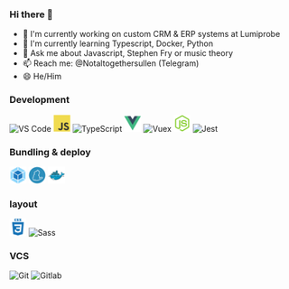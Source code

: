 ### Hi there 👋

- 🔭 I'm currently working on custom CRM & ERP systems at Lumiprobe
- 🌱 I'm currently learning Typescript, Docker, Python
- 💬 Ask me about Javascript, Stephen Fry or music theory
- 📫 Reach me: @Notaltogethersullen (Telegram)
- 😄 He/Him

### Development
<div>
  <img src="https://code.visualstudio.com/assets/images/code-stable.png" alt="VS Code" width="30" height="30"/>
  <img src="https://github.com/devicons/devicon/blob/master/icons/javascript/javascript-original.svg" title="JavaScript" alt="JavaScript" width="30" height="30"/>
  <img src="https://upload.wikimedia.org/wikipedia/commons/thumb/4/4c/Typescript_logo_2020.svg/1200px-Typescript_logo_2020.svg.png" alt="TypeScript" width="30" height="30"/>
  <img src="https://github.com/devicons/devicon/blob/master/icons/vuejs/vuejs-original.svg" title="Vue" width="30" height="30"/>
  <img src="https://user-images.githubusercontent.com/7110136/29002857-9e802f08-7ab4-11e7-9c31-604b5d0d0c19.png" alt="Vuex" width="30" height="30"/>
  <img src="https://github.com/devicons/devicon/blob/master/icons/nodejs/nodejs-original.svg" title="NodeJS" alt="NodeJS" width="30" height="30"/>
  <img src="https://iconape.com/wp-content/png_logo_vector/jest-logo.png" alt="Jest" width="30" height="30"/>
</div>

### Bundling & deploy
<div>
  <img src="https://github.com/devicons/devicon/blob/master/icons/webpack/webpack-original.svg" title="Webpack" width="30" height="30"/>
  <img src="https://github.com/devicons/devicon/blob/master/icons/yarn/yarn-original.svg" title="Yarn" width="30" height="30"/>
  <img src="https://github.com/devicons/devicon/blob/master/icons/docker/docker-original.svg" title="Docker" width="30" height="30"/>
</div>

### layout
<div>
  <img src="https://github.com/devicons/devicon/blob/master/icons/css3/css3-plain-wordmark.svg"  title="CSS3" alt="CSS" width="30" height="30"/>
  <img src="https://sass-lang.com/assets/img/styleguide/seal-color-aef0354c.png" alt="Sass" width="30" height="30"/>
</div>

### VCS
<div>
  <img src="https://www.vectorlogo.zone/logos/git-scm/git-scm-icon.svg" alt="Git" width="30" height="30"/>
  <img src="https://iconape.com/wp-content/files/im/370923/svg/370923.svg" alt="Gitlab" width="30" height="30">
</div>
  
